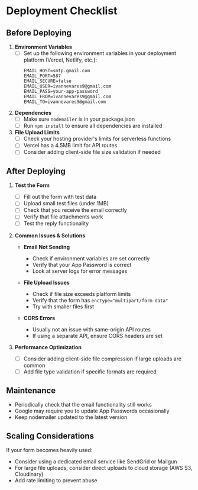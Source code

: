 # Deployment Checklist

## Before Deploying

1. **Environment Variables**
   - [ ] Set up the following environment variables in your deployment platform (Vercel, Netlify, etc.):
     ```
     EMAIL_HOST=smtp.gmail.com
     EMAIL_PORT=587
     EMAIL_SECURE=false
     EMAIL_USER=ivannevares9@gmail.com
     EMAIL_PASS=your-app-password
     EMAIL_FROM=ivannevares9@gmail.com
     EMAIL_TO=ivannevares9@gmail.com
     ```

2. **Dependencies**
   - [ ] Make sure `nodemailer` is in your package.json
   - [ ] Run `npm install` to ensure all dependencies are installed

3. **File Upload Limits**
   - [ ] Check your hosting provider's limits for serverless functions
   - [ ] Vercel has a 4.5MB limit for API routes
   - [ ] Consider adding client-side file size validation if needed

## After Deploying

1. **Test the Form**
   - [ ] Fill out the form with test data
   - [ ] Upload small test files (under 1MB)
   - [ ] Check that you receive the email correctly
   - [ ] Verify that file attachments work
   - [ ] Test the reply functionality

2. **Common Issues & Solutions**

   - **Email Not Sending**
     - Check if environment variables are set correctly
     - Verify that your App Password is correct
     - Look at server logs for error messages

   - **File Upload Issues**
     - Check if file size exceeds platform limits
     - Verify that the form has `encType="multipart/form-data"`
     - Try with smaller files first

   - **CORS Errors**
     - Usually not an issue with same-origin API routes
     - If using a separate API, ensure CORS headers are set

3. **Performance Optimization**
   - [ ] Consider adding client-side file compression if large uploads are common
   - [ ] Add file type validation if specific formats are required

## Maintenance

- Periodically check that the email functionality still works
- Google may require you to update App Passwords occasionally
- Keep nodemailer updated to the latest version

## Scaling Considerations

If your form becomes heavily used:
- Consider using a dedicated email service like SendGrid or Mailgun
- For large file uploads, consider direct uploads to cloud storage (AWS S3, Cloudinary)
- Add rate limiting to prevent abuse 